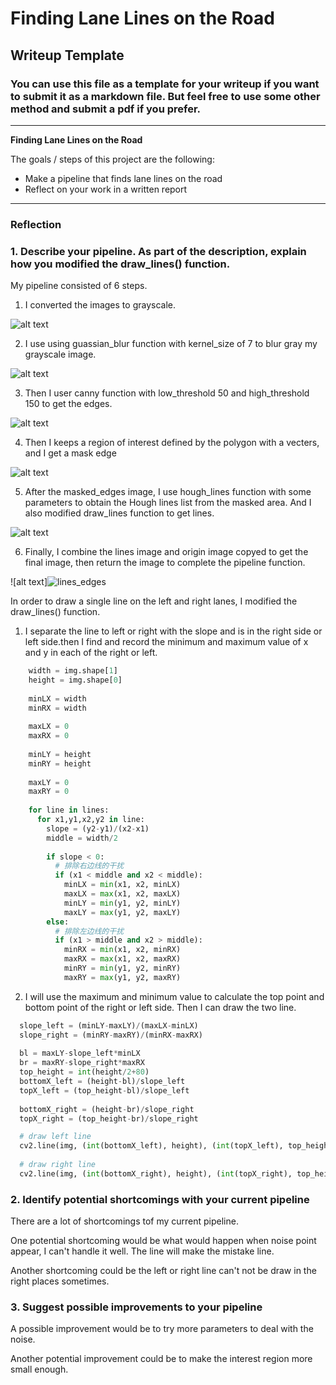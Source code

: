 # **Finding Lane Lines on the Road** 

## Writeup Template

### You can use this file as a template for your writeup if you want to submit it as a markdown file. But feel free to use some other method and submit a pdf if you prefer.

---

**Finding Lane Lines on the Road**

The goals / steps of this project are the following:
* Make a pipeline that finds lane lines on the road
* Reflect on your work in a written report


[//]: # (Image References)

[image1]: ./examples/grayscale.jpg "Grayscale"

[grayscale]: ./source/gray.jpg "grayscale"

[blurgray]: ./source/blur_gray.jpg "blurgray"

[edges]: ./source/edges.jpg "edges"

[masked_edges]: ./source/masked_edges.jpg "masked_edges"

[lines]: ./source/lines.jpg "lines"

[lines_edges]: ./source/line_edges.jpg "lines_edges"

---

### Reflection

### 1. Describe your pipeline. As part of the description, explain how you modified the draw_lines() function.

My pipeline consisted of 6 steps. 

1. I converted the images to grayscale.

![alt text][grayscale]

2. I use using guassian_blur function with kernel_size of 7 to blur gray my grayscale image.

![alt text][blurgray]

3. Then I user canny function with low_threshold 50 and high_threshold 150 to get the edges.

![alt text][edges]

4. Then I keeps a region of interest defined by the polygon with a vecters, and I get a mask edge

![alt text][masked_edges]

5. After the masked_edges image, I use hough_lines function with some parameters to  obtain the Hough lines list from the masked area. And I also modified draw_lines function to get lines.

![alt text][lines]

6. Finally, I combine the lines image and origin image copyed to get the final image, then return the image to complete the pipeline function.

![alt text]![lines_edges]

In order to draw a single line on the left and right lanes, I modified the draw_lines() function.

1. I separate the line to left or right with the slope and is in the right side or left side.then I find and record the minimum and maximum value of x and y in each of the right or left.

```python
    width = img.shape[1]
    height = img.shape[0]
    
    minLX = width
    minRX = width
    
    maxLX = 0
    maxRX = 0
    
    minLY = height
    minRY = height
    
    maxLY = 0
    maxRY = 0
    
    for line in lines:
      for x1,y1,x2,y2 in line:
        slope = (y2-y1)/(x2-x1) 
        middle = width/2
        
        if slope < 0:
          # 排除右边线的干扰
          if (x1 < middle and x2 < middle):
            minLX = min(x1, x2, minLX)
            maxLX = max(x1, x2, maxLX)
            minLY = min(y1, y2, minLY)
            maxLY = max(y1, y2, maxLY)
        else:
          # 排除左边线的干扰
          if (x1 > middle and x2 > middle):
            minRX = min(x1, x2, minRX)
            maxRX = max(x1, x2, maxRX)
            minRY = min(y1, y2, minRY)
            maxRY = max(y1, y2, maxRY)
```

2. I will use the maximum and minimum value to calculate the top point and bottom point of the right or left side. Then I can draw the two line.

```python
  slope_left = (minLY-maxLY)/(maxLX-minLX)
  slope_right = (minRY-maxRY)/(minRX-maxRX)
  
  bl = maxLY-slope_left*minLX
  br = maxRY-slope_right*maxRX
  top_height = int(height/2+80)
  bottomX_left = (height-bl)/slope_left
  topX_left = (top_height-bl)/slope_left
  
  bottomX_right = (height-br)/slope_right
  topX_right = (top_height-br)/slope_right

  # draw left line
  cv2.line(img, (int(bottomX_left), height), (int(topX_left), top_height), color, 12)
  
  # draw right line
  cv2.line(img, (int(bottomX_right), height), (int(topX_right), top_height), color, 12)
```

### 2. Identify potential shortcomings with your current pipeline

There are a lot of shortcomings tof my current pipeline.

One potential shortcoming would be what would happen when noise point appear, I can't handle it well. The line will make the mistake line.

Another shortcoming could be the left or right line can't not be draw in the right places sometimes.


### 3. Suggest possible improvements to your pipeline

A possible improvement would be to try more parameters to deal with the noise.

Another potential improvement could be to make the interest region more small enough.
